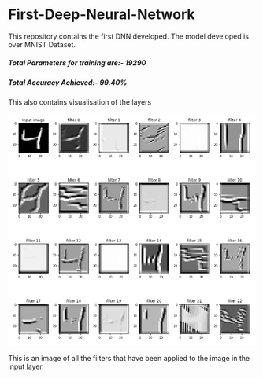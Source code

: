 # First-Deep-Neural-Network
This repository contains the first DNN developed. The model developed is over MNIST Dataset. 
##### Total Parameters for training are:- 19290
##### Total Accuracy Achieved:- 99.40%

This also contains visualisation of the layers

![Kernel Visualization](Assets/Kernel_Visualization.png)

This is an image of all the filters that have been applied to the image in the input layer.